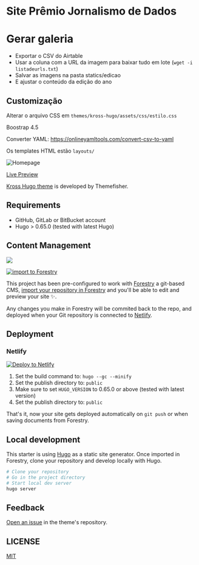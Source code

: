 # Site Prêmio Jornalismo de Dados

# Gerar galeria

- Exportar o CSV do Airtable
- Usar a coluna com a URL da imagem para baixar tudo em lote (`wget -i listadeurls.txt`)
- Salvar as imagens na pasta statics/edicao
- E ajustar o conteúdo da edição do ano

## Customização

Alterar o arquivo CSS em `themes/kross-hugo/assets/css/estilo.css` 

Boostrap 4.5

Converter YAML: https://onlineyamltools.com/convert-csv-to-yaml

Os templates HTML estão `layouts/`

![Homepage](https://user-images.githubusercontent.com/37659754/58154295-1a9c5300-7c93-11e9-992c-ad8d2ff8d99f.png)

[Live Preview](http://demo.themefisher.com/kross-hugo/)

[Kross Hugo theme](https://github.com/themefisher/kross-hugo/) is developed by Themefisher.

## Requirements

- GitHub, GitLab or BitBucket account
- Hugo > 0.65.0 (tested with latest Hugo)

## Content Management

![](static/images/kross-forestry.jpg)

[![import to Forestry](https://assets.forestry.io/import-to-forestryK.svg)](https://app.forestry.io/quick-start?repo=forestryio/kross-hugo-starter&engine=hugo&version=0.81.0)

This project has been pre-configured to work with [Forestry](https://forestry.io) a git-based CMS, [import your repository in Forestry](https://app.forestry.io/quick-start?repo=forestryio/kross-hugo-starter&engine=hugo&version=0.81.0) and you'll be able to edit and preview your site ✨.

Any changes you make in Forestry will be commited back to the repo, and deployed when your Git repository is connected to [Netlify](#netlify).

## Deployment

### Netlify

[![Deploy to Netlify](https://www.netlify.com/img/deploy/button.svg)](https://app.netlify.com/start/deploy?repository=https://github.com/forestryio/kross-hugo-starter)

1. Set the build command to: `hugo --gc --minify`
2. Set the publish directory to: `public`
3. Make sure to set `HUGO_VERSION` to 0.65.0 or above (tested with latest version)
3. Set the publish directory to: `public`

That's it, now your site gets deployed automatically on `git push` or when saving documents from Forestry.

## Local development

This starter is using [Hugo](https://gohugo.io) as a static site generator.
Once imported in Forestry, clone your repository and develop locally with Hugo.

```bash
# Clone your repository
# Go in the project directory
# Start local dev server
hugo server
```

## Feedback

[Open an issue](https://github.com/themefisher/kross-hugo/issues) in the theme's repository.

## LICENSE

[MIT](https://github.com/themefisher/kross-hugo/blob/master/LICENSE)
